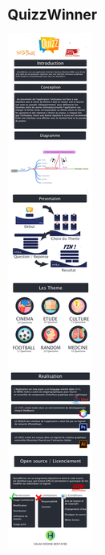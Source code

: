 # QuizzWinner
![Read Me](https://github.com/HalasProject/QuizzWinner/blob/master/src/Resource/resultaltfinal.jpg)
